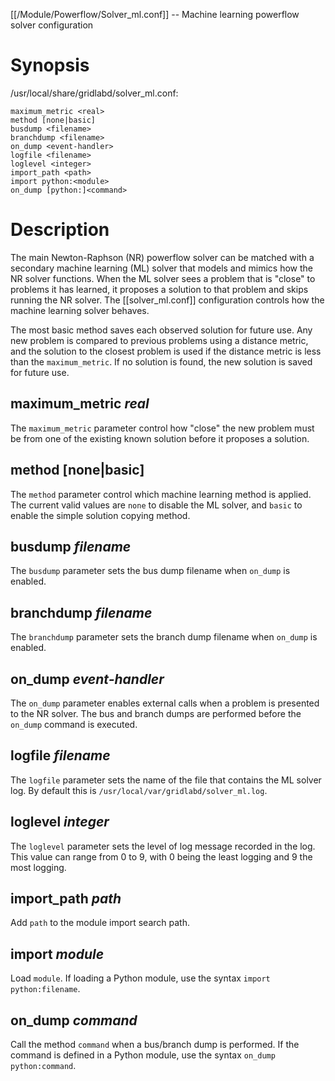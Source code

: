 [[/Module/Powerflow/Solver_ml.conf]] -- Machine learning powerflow solver configuration

# Synopsis

/usr/local/share/gridlabd/solver_ml.conf:
~~~
maximum_metric <real>
method [none|basic]
busdump <filename>
branchdump <filename>
on_dump <event-handler>
logfile <filename>
loglevel <integer>
import_path <path>
import python:<module>
on_dump [python:]<command>
~~~

# Description

The main Newton-Raphson (NR) powerflow solver can be matched with a secondary machine learning (ML) solver that models and mimics how the NR solver functions.  When the ML solver sees a problem that is "close" to problems it has learned, it proposes a solution to that problem and skips running the NR solver. The [[solver_ml.conf]] configuration controls how the machine learning solver behaves.

The most basic method saves each observed solution for future use.  Any new problem is compared to previous problems using a distance metric, and the solution to the closest problem is used if the distance metric is less than the `maximum_metric`.  If no solution is found, the new solution is saved for future use.

## maximum_metric *real*

The `maximum_metric` parameter control how "close" the new problem must be from one of the existing known solution before it proposes a solution.

## method [none|basic]

The `method` parameter control which machine learning method is applied. The current valid values are `none` to disable the ML solver, and `basic` to enable the simple solution copying method.

## busdump *filename*

The `busdump` parameter sets the bus dump filename when `on_dump` is enabled.

## branchdump *filename*

The `branchdump` parameter sets the branch dump filename when `on_dump` is enabled.

## on_dump *event-handler*

The `on_dump` parameter enables external calls when a problem is presented to the NR solver.  The bus and branch dumps are performed before the `on_dump` command is executed.

## logfile *filename*

The `logfile` parameter sets the name of the file that contains the ML solver log.  By default this is `/usr/local/var/gridlabd/solver_ml.log`.

## loglevel *integer*

The `loglevel` parameter sets the level of log message recorded in the log.  This value can range from 0 to 9, with 0 being the least logging and 9 the most logging.

## import_path *path*

Add `path` to the module import search path.

## import *module*

Load `module`.  If loading a Python module, use the syntax `import python:filename`.

## on_dump *command*

Call the method `command` when a bus/branch dump is performed. If the command is defined in a Python module, use the syntax `on_dump python:command`.
    
